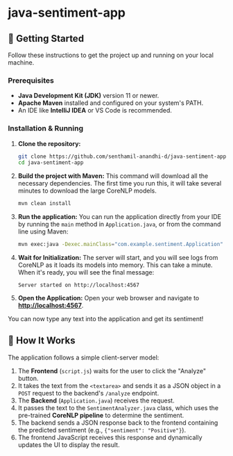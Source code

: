 ﻿# java-sentiment-app

## 🚀 Getting Started

Follow these instructions to get the project up and running on your local machine.

### Prerequisites

-   **Java Development Kit (JDK)** version 11 or newer.
-   **Apache Maven** installed and configured on your system's PATH.
-   An IDE like **IntelliJ IDEA** or VS Code is recommended.

### Installation & Running

1.  **Clone the repository:**
    ```bash
    git clone https://github.com/senthamil-anandhi-d/java-sentiment-app.git
    cd java-sentiment-app
    ```

2.  **Build the project with Maven:**
    This command will download all the necessary dependencies. The first time you run this, it will take several minutes to download the large CoreNLP models.
    ```bash
    mvn clean install
    ```

3.  **Run the application:**
    You can run the application directly from your IDE by running the `main` method in `Application.java`, or from the command line using Maven:
    ```bash
    mvn exec:java -Dexec.mainClass="com.example.sentiment.Application"
    ```

4.  **Wait for Initialization:**
    The server will start, and you will see logs from CoreNLP as it loads its models into memory. This can take a minute. When it's ready, you will see the final message:
    ```
    Server started on http://localhost:4567
    ```

5.  **Open the Application:**
    Open your web browser and navigate to **[http://localhost:4567](http://localhost:4567)**.

You can now type any text into the application and get its sentiment!

## 🔧 How It Works

The application follows a simple client-server model:

1.  The **Frontend** (`script.js`) waits for the user to click the "Analyze" button.
2.  It takes the text from the `<textarea>` and sends it as a JSON object in a `POST` request to the backend's `/analyze` endpoint.
3.  The **Backend** (`Application.java`) receives the request.
4.  It passes the text to the `SentimentAnalyzer.java` class, which uses the pre-trained **CoreNLP pipeline** to determine the sentiment.
5.  The backend sends a JSON response back to the frontend containing the predicted sentiment (e.g., `{"sentiment": "Positive"}`).
6.  The frontend JavaScript receives this response and dynamically updates the UI to display the result.
